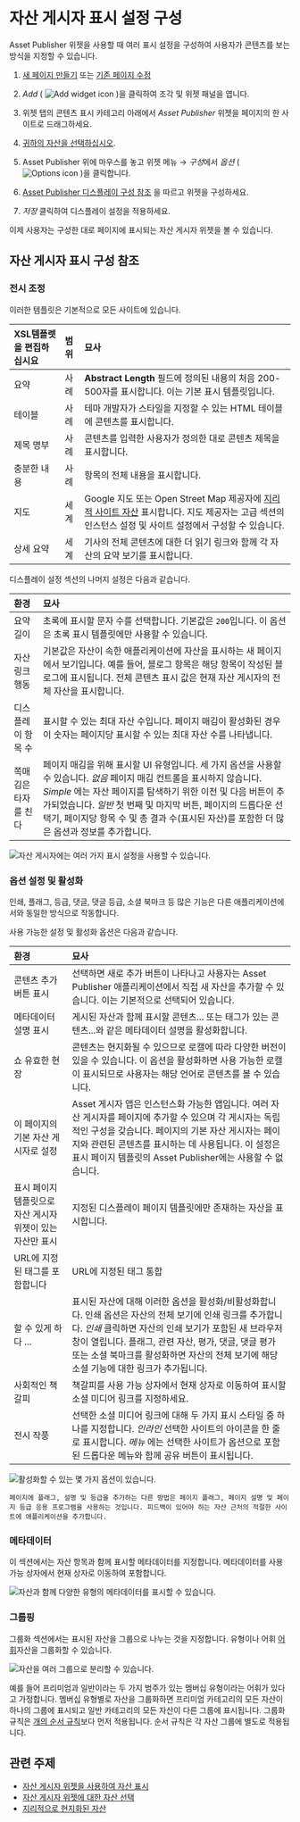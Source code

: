 # 자산 게시자 표시 설정 구성

Asset Publisher 위젯을 사용할 때 여러 표시 설정을 구성하여 사용자가 콘텐츠를 보는 방식을 지정할 수 있습니다.

1. [새 페이지 만들기](../../creating-pages/adding-pages/adding-a-page-to-a-site.md) 또는 [기존 페이지 수정](../../creating-pages/using-content-pages/adding-elements-to-content-pages.md)

1. *Add* ( ![Add widget icon](../../../images/icon-add-widget.png) )을 클릭하여 조각 및 위젯 패널을 엽니다.

1. 위젯 탭의 콘텐츠 표시 카테고리 아래에서 *Asset Publisher* 위젯을 페이지의 한 사이트로 드래그하세요.

1. [귀하의 자산을 선택하십시오](./selecting-assets-in-the-asset-publisher-widget.md).

1. Asset Publisher 위에 마우스를 놓고 위젯 메뉴 &rarr; *구성*에서 *옵션* ( ![Options icon](../../../images/icon-app-options.png) )을 클릭합니다.

1. [Asset Publisher 디스플레이 구성 참조](#asset-publisher-display-configuration-reference) 을 따르고 위젯을 구성하세요.

1. *저장* 클릭하여 디스플레이 설정을 적용하세요.

이제 사용자는 구성한 대로 페이지에 표시되는 자산 게시자 위젯을 볼 수 있습니다.

## 자산 게시자 표시 구성 참조

### 전시 조정

이러한 템플릿은 기본적으로 모든 사이트에 있습니다.

| XSL템플렛을 편집하십시요 | 범위 | 묘사                                                                                                                                                                                        |
|:-------------- |:-- |:----------------------------------------------------------------------------------------------------------------------------------------------------------------------------------------- |
| 요약             | 사례 | **Abstract Length** 필드에 정의된 내용의 처음 200-500자를 표시합니다. 이는 기본 표시 템플릿입니다.                                                                                                                      |
| 테이블            | 사례 | 테마 개발자가 스타일을 지정할 수 있는 HTML 테이블에 콘텐츠를 표시합니다.                                                                                                                                               |
| 제목 명부          | 사례 | 콘텐츠를 입력한 사용자가 정의한 대로 콘텐츠 제목을 표시합니다.                                                                                                                                                       |
| 충분한 내용         | 사례 | 항목의 전체 내용을 표시합니다.                                                                                                                                                                         |
| 지도             | 세계 | Google 지도 또는 Open Street Map 제공자에 [지리적 사이트 자산](../../site-settings/site-content-configurations/configuring-geolocation-for-assets.md) 표시합니다. 지도 제공자는 고급 섹션의 인스턴스 설정 및 사이트 설정에서 구성할 수 있습니다. |
| 상세 요약          | 세계 | 기사의 전체 콘텐츠에 대한 더 읽기 링크와 함께 각 자산의 요약 보기를 표시합니다.                                                                                                                                            |

디스플레이 설정 섹션의 나머지 설정은 다음과 같습니다.

| 환경          | 묘사                                                                                                                                                                                                                |
|:----------- |:----------------------------------------------------------------------------------------------------------------------------------------------------------------------------------------------------------------- |
| 요약 길이       | 초록에 표시할 문자 수를 선택합니다. 기본값은 `200`입니다. 이 옵션은 초록 표시 템플릿에만 사용할 수 있습니다.                                                                                                                                                 |
| 자산 링크 행동    | 기본값은 자산이 속한 애플리케이션에 자산을 표시하는 새 페이지에서 보기입니다. 예를 들어, 블로그 항목은 해당 항목이 작성된 블로그에 표시됩니다. 전체 콘텐츠 표시 값은 현재 자산 게시자의 전체 자산을 표시합니다.                                                                                           |
| 디스플레이 항목 수  | 표시할 수 있는 최대 자산 수입니다. 페이지 매김이 활성화된 경우 이 숫자는 페이지당 표시할 수 있는 최대 자산 수를 나타냅니다.                                                                                                                                          |
| 쪽매김은 타자를 친다 | 페이지 매김을 위해 표시할 UI 유형입니다. 세 가지 옵션을 사용할 수 있습니다. *없음* 페이지 매김 컨트롤을 표시하지 않습니다. *Simple* 에는 자산 페이지를 탐색하기 위한 이전 및 다음 버튼이 추가되었습니다. *일반* 첫 번째 및 마지막 버튼, 페이지의 드롭다운 선택기, 페이지당 항목 수 및 총 결과 수(표시된 자산)를 포함한 더 많은 옵션과 정보를 추가합니다. |

![자산 게시자에는 여러 가지 표시 설정을 사용할 수 있습니다.](./configuring-asset-publisher-display-settings/images/01.png)

### 옵션 설정 및 활성화

인쇄, 플래그, 등급, 댓글, 댓글 등급, 소셜 북마크 등 많은 기능은 다른 애플리케이션에서와 동일한 방식으로 작동합니다.

사용 가능한 설정 및 활성화 옵션은 다음과 같습니다.

| 환경                                | 묘사                                                                                                                                                                                     |
|:--------------------------------- |:-------------------------------------------------------------------------------------------------------------------------------------------------------------------------------------- |
| 콘텐츠 추가 버튼 표시                      | 선택하면 새로 추가 버튼이 나타나고 사용자는 Asset Publisher 애플리케이션에서 직접 새 자산을 추가할 수 있습니다. 이는 기본적으로 선택되어 있습니다.                                                                                             |
| 메타데이터 설명 표시                       | 게시된 자산과 함께 표시할 콘텐츠... 또는 태그가 있는 콘텐츠...와 같은 메타데이터 설명을 활성화합니다.                                                                                                                           |
| 쇼 유효한 현장                          | 콘텐츠는 현지화될 수 있으므로 로캘에 따라 다양한 버전이 있을 수 있습니다. 이 옵션을 활성화하면 사용 가능한 로캘이 표시되므로 사용자는 해당 언어로 콘텐츠를 볼 수 있습니다.                                                                                     |
| 이 페이지의 기본 자산 게시자로 설정              | Asset 게시자 앱은 인스턴스화 가능한 앱입니다. 여러 자산 게시자를 페이지에 추가할 수 있으며 각 게시자는 독립적인 구성을 갖습니다. 페이지의 기본 자산 게시자는 페이지와 관련된 콘텐츠를 표시하는 데 사용됩니다. 이 설정은 표시 페이지 템플릿의 Asset Publisher에는 사용할 수 없습니다.               |
| 표시 페이지 템플릿으로 자산 게시자 위젯이 있는 자산만 표시 | 지정된 디스플레이 페이지 템플릿에만 존재하는 자산을 표시합니다.                                                                                                                                                    |
| URL에 지정된 태그를 포함합니다                | URL에 지정된 태그 통합                                                                                                                                                                         |
| 할 수 있게 하다 ...                     | 표시된 자산에 대해 이러한 옵션을 활성화/비활성화합니다. 인쇄 옵션은 자산의 전체 보기에 인쇄 링크를 추가합니다. *인쇄* 클릭하면 자산의 인쇄 보기가 포함된 새 브라우저 창이 열립니다. 플래그, 관련 자산, 평가, 댓글, 댓글 평가 또는 소셜 북마크를 활성화하면 자산의 전체 보기에 해당 소셜 기능에 대한 링크가 추가됩니다. |
| 사회적인 책갈피                          | 책갈피를 사용 가능 상자에서 현재 상자로 이동하여 표시할 소셜 미디어 링크를 지정하세요.                                                                                                                                      |
| 전시 작풍                             | 선택한 소셜 미디어 링크에 대해 두 가지 표시 스타일 중 하나를 지정합니다. *인라인* 선택한 사이트의 아이콘을 한 줄로 표시합니다. *메뉴* 에는 선택한 사이트가 옵션으로 포함된 드롭다운 메뉴와 함께 공유 버튼이 표시됩니다.                                                         |

![활성화할 수 있는 몇 가지 옵션이 있습니다.](./configuring-asset-publisher-display-settings/images/02.png)

```{tip}
페이지에 플래그, 설명 및 등급을 추가하는 다른 방법은 페이지 플래그, 페이지 설명 및 페이지 등급 응용 프로그램을 사용하는 것입니다. 피드백이 있어야 하는 자산 근처의 적절한 사이트에 애플리케이션을 추가합니다.
```
### 메타데이터

이 섹션에서는 자산 항목과 함께 표시할 메타데이터를 지정합니다. 메타데이터를 사용 가능 상자에서 현재 상자로 이동하여 포함합니다.

![자산과 함께 다양한 유형의 메타데이터를 표시할 수 있습니다.](./configuring-asset-publisher-display-settings/images/03.png)

### 그룹핑

그룹화 섹션에서는 표시된 자산을 그룹으로 나누는 것을 지정합니다. 유형이나 어휘 [어휘](../../../content-authoring-and-management/tags-and-categories/defining-categories-and-vocabularies-for-content.md)자산을 그룹화할 수 있습니다.

![자산을 여러 그룹으로 분리할 수 있습니다.](./configuring-asset-publisher-display-settings/images/04.png)

예를 들어 프리미엄과 일반이라는 두 가지 범주가 있는 멤버십 유형이라는 어휘가 있다고 가정합니다. 멤버십 유형별로 자산을 그룹화하면 프리미엄 카테고리의 모든 자산이 하나의 그룹에 표시되고 일반 카테고리의 모든 자산이 다른 그룹에 표시됩니다. 그룹화 규칙은 [개의 순서 규칙](./selecting-assets-in-the-asset-publisher-widget.md#dynamic)보다 먼저 적용됩니다. 순서 규칙은 각 자산 그룹에 별도로 적용됩니다.

## 관련 주제

- [자산 게시자 위젯을 사용하여 자산 표시](./displaying-assets-using-the-asset-publisher-widget.md)
- [자산 게시자 위젯에 대한 자산 선택](./selecting-assets-in-the-asset-publisher-widget.md)
- [지리적으로 현지화된 자산](../../site-settings/site-content-configurations/configuring-geolocation-for-assets.md)
